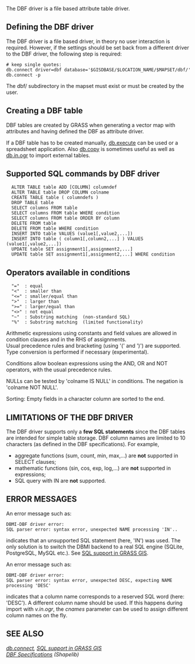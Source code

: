 The DBF driver is a file based attribute table driver.

## Defining the DBF driver

The DBF driver is a file based driver, in theory no user interaction is
required. However, if the settings should be set back from a different
driver to the DBF driver, the following step is required:

```shell
# keep single quotes:
db.connect driver=dbf database='$GISDBASE/$LOCATION_NAME/$MAPSET/dbf/'
db.connect -p
```

The dbf/ subdirectory in the mapset must exist or must be created by the
user.

## Creating a DBF table

DBF tables are created by GRASS when generating a vector map with
attributes and having defined the DBF as attribute driver.

If a DBF table has to be created manually, [db.execute](db.execute.md)
can be used or a spreadsheet application. Also [db.copy](db.copy.md) is
sometimes useful as well as [db.in.ogr](db.in.ogr.md) to import external
tables.

## Supported SQL commands by DBF driver

```shell
  ALTER TABLE table ADD [COLUMN] columndef
  ALTER TABLE table DROP COLUMN colname
  CREATE TABLE table ( columndefs )
  DROP TABLE table
  SELECT columns FROM table
  SELECT columns FROM table WHERE condition
  SELECT columns FROM table ORDER BY column
  DELETE FROM table
  DELETE FROM table WHERE condition
  INSERT INTO table VALUES (value1[,value2,...])
  INSERT INTO table ( column1[,column2,...] ) VALUES (value1[,value2,...])
  UPDATE table SET assignment1[,assignment2,...]
  UPDATE table SET assignment1[,assignment2,...] WHERE condition
```

## Operators available in conditions

```shell
  "="  : equal
  "<"  : smaller than
  "<=" : smaller/equal than
  ">"  : larger than
  ">=" : larger/equal than
  "<>" : not equal
  "~"  : Substring matching  (non-standard SQL)
  "%"  : Substring matching  (limited functionality)
```

Arithmetic expressions using constants and field values are allowed in
condition clauses and in the RHS of assignments.  
Usual precedence rules and bracketing (using '(' and ')') are
supported.  
Type conversion is performed if necessary (experimental).

Conditions allow boolean expressions using the AND, OR and NOT
operators, with the usual precedence rules.

NULLs can be tested by 'colname IS NULL' in conditions. The negation is
'colname NOT NULL'.

Sorting: Empty fields in a character column are sorted to the end.

## LIMITATIONS OF THE DBF DRIVER

The DBF driver supports only a **few SQL statements** since the DBF
tables are intended for simple table storage. DBF column names are
limited to 10 characters (as defined in the DBF specifications). For
example,

- aggregate functions (sum, count, min, max,...) are **not** supported
  in SELECT clauses;
- mathematic functions (sin, cos, exp, log,...) are **not** supported in
  expressions;
- SQL query with IN are **not** supported.

## ERROR MESSAGES

An error message such as:

```shell
DBMI-DBF driver error:
SQL parser error: syntax error, unexpected NAME processing 'IN'..
```

indicates that an unsupported SQL statement (here, 'IN') was used. The
only solution is to switch the DBMI backend to a real SQL engine
(SQLite, PostgreSQL, MySQL etc.). See [SQL support in GRASS
GIS](sql.md).

An error message such as:

```shell
DBMI-DBF driver error:
SQL parser error: syntax error, unexpected DESC, expecting NAME processing 'DESC'
```

indicates that a column name corresponds to a reserved SQL word (here:
'DESC'). A different column name should be used. If this happens during
import with *v.in.ogr*, the *cnames* parameter can be used to assign
different column names on the fly.

## SEE ALSO

*[db.connect](db.connect.md), [SQL support in GRASS GIS](sql.md)  
[DBF Specifications](http://shapelib.maptools.org/dbf_api.html)
(Shapelib)*
